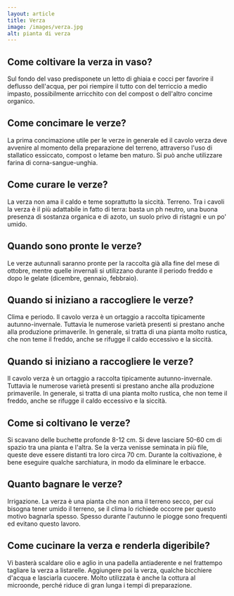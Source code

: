 ```yaml
---
layout: article
title: Verza
image: /images/verza.jpg
alt: pianta di verza
---
```


## Come coltivare la verza in vaso?

 Sul fondo del vaso predisponete un letto di ghiaia e cocci per favorire il deflusso dell'acqua, per poi riempire il tutto con del terriccio a medio impasto, possibilmente arricchito con del compost o dell'altro concime organico.

## Come concimare le verze?

 La prima concimazione utile per le verze in generale ed il cavolo verza deve avvenire al momento della preparazione del terreno, attraverso l'uso di stallatico essiccato, compost o letame ben maturo. Si può anche utilizzare farina di corna-sangue-unghia.

## Come curare le verze?

 La verza non ama il caldo e teme soprattutto la siccità. Terreno. Tra i cavoli la verza è il più adattabile in fatto di terra: basta un ph neutro, una buona presenza di sostanza organica e di azoto, un suolo privo di ristagni e un po' umido.

## Quando sono pronte le verze?

Le verze autunnali saranno pronte per la raccolta già alla fine del mese di ottobre, mentre quelle invernali si utilizzano durante il periodo freddo e dopo le gelate (dicembre, gennaio, febbraio).

## Quando si iniziano a raccogliere le verze?

Clima e periodo. Il cavolo verza è un ortaggio a raccolta tipicamente autunno-invernale. Tuttavia le numerose varietà presenti si prestano anche alla produzione primaverile. In generale, si tratta di una pianta molto rustica, che non teme il freddo, anche se rifugge il caldo eccessivo e la siccità.

## Quando si iniziano a raccogliere le verze?

 Il cavolo verza è un ortaggio a raccolta tipicamente autunno-invernale. Tuttavia le numerose varietà presenti si prestano anche alla produzione primaverile. In generale, si tratta di una pianta molto rustica, che non teme il freddo, anche se rifugge il caldo eccessivo e la siccità.

## Come si coltivano le verze?

Si scavano delle buchette profonde 8-12 cm. Si deve lasciare 50-60 cm di spazio tra una pianta e l'altra. Se la verza venisse seminata in più file, queste deve essere distanti tra loro circa 70 cm. Durante la coltivazione, è bene eseguire qualche sarchiatura, in modo da eliminare le erbacce.

## Quanto bagnare le verze?

Irrigazione. La verza è una pianta che non ama il terreno secco, per cui bisogna tener umido il terreno, se il clima lo richiede occorre per questo motivo bagnarla spesso. Spesso durante l'autunno le piogge sono frequenti ed evitano questo lavoro.

## Come cucinare la verza e renderla digeribile?

Vi basterà scaldare olio e aglio in una padella antiaderente e nel frattempo tagliare la verza a listarelle. Aggiungere poi la verza, qualche bicchiere d'acqua e lasciarla cuocere. Molto utilizzata è anche la cottura al microonde, perché riduce di gran lunga i tempi di preparazione.

